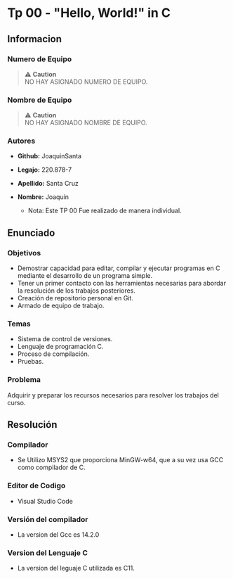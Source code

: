 # Tp 00 - "Hello, World!" in C

## Informacion

### Numero de Equipo
> ⚠️ **Caution**  
> NO HAY ASIGNADO NUMERO DE EQUIPO.

### Nombre de Equipo
> ⚠️ **Caution**  
> NO HAY ASIGNADO NOMBRE DE EQUIPO.

### Autores 
- **Github:** JoaquinSanta 
- **Legajo:** 220.878-7
- **Apellido:** Santa Cruz  
- **Nombre:** Joaquín  
  
  - Nota: Este TP 00 Fue realizado de manera individual.

## Enunciado

### Objetivos
- Demostrar capacidad para editar, compilar y ejecutar programas en C mediante el desarrollo de un programa simple.  
- Tener un primer contacto con las herramientas necesarias para abordar la resolución de los trabajos posteriores.  
- Creación de repositorio personal en Git.  
- Armado de equipo de trabajo.  

### Temas
- Sistema de control de versiones.  
- Lenguaje de programación C.  
- Proceso de compilación.  
- Pruebas.  

### Problema
Adquirir y preparar los recursos necesarios para resolver los trabajos del curso.

## Resolución

### Compilador
- Se Utilizo MSYS2 que proporciona MinGW-w64, que a su vez usa GCC como compilador de C.

### Editor de Codigo

- Visual Studio Code

### Versión del compilador
- La version del Gcc es 14.2.0

### Version del Lenguaje C
- La version del leguaje C utilizada es C11.